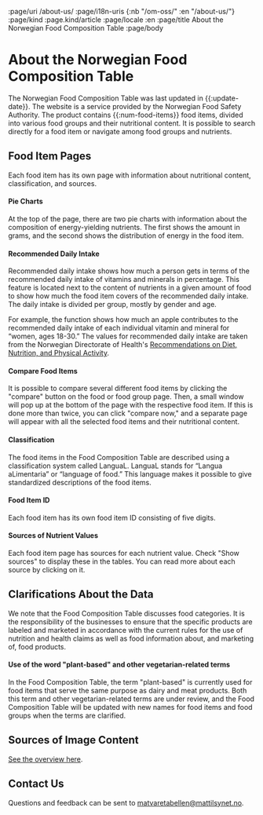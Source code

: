 :page/uri /about-us/
:page/i18n-uris {:nb "/om-oss/" :en "/about-us/"}
:page/kind :page.kind/article
:page/locale :en
:page/title About the Norwegian Food Composition Table
:page/body

# About the Norwegian Food Composition Table

The Norwegian Food Composition Table was last updated in {{:update-date}}. The
website is a service provided by the Norwegian Food Safety Authority. The
product contains {{:num-food-items}} food items, divided into various food
groups and their nutritional content. It is possible to search directly for a
food item or navigate among food groups and nutrients.

## Food Item Pages

Each food item has its own page with information about nutritional content,
classification, and sources.

#### Pie Charts

At the top of the page, there are two pie charts with information about the
composition of energy-yielding nutrients. The first shows the amount in grams,
and the second shows the distribution of energy in the food item.

#### Recommended Daily Intake

Recommended daily intake shows how much a person gets in terms of the
recommended daily intake of vitamins and minerals in percentage. This feature is
located next to the content of nutrients in a given amount of food to show how
much the food item covers of the recommended daily intake. The daily intake is
divided per group, mostly by gender and age.

For example, the function shows how much an apple contributes to the recommended
daily intake of each individual vitamin and mineral for “women, ages 18-30.” The
values for recommended daily intake are taken from the Norwegian Directorate of
Health's [Recommendations on Diet, Nutrition, and Physical
Activity](https://www.helsedirektoratet.no/rapporter/anbefalinger-om-kosthold-ernaering-og-fysisk-aktivitet/Anbefalinger%20om%20kosthold%20ernæring%20og%20fysisk%20aktivitet.pdf/_/attachment/inline/2f5d80b2-e0f7-4071-a2e5-3b080f99d37d:2aed64b5b986acd14764b3aa7fba3f3c48547d2d/Anbefalinger%20om%20kosthold%20ernæring%20og%20fysisk%20aktivitet.pdf).

#### Compare Food Items

It is possible to compare several different food items by clicking the "compare"
button on the food or food group page. Then, a small window will pop up at the
bottom of the page with the respective food item. If this is done more than
twice, you can click "compare now," and a separate page will appear with all the
selected food items and their nutritional content.

#### Classification

The food items in the Food Composition Table are described using a
classification system called LanguaL. LanguaL stands for “Langua aLimentaria” or
“language of food.” This language makes it possible to give standardized
descriptions of the food items.

#### Food Item ID

Each food item has its own food item ID consisting of five digits.

#### Sources of Nutrient Values

Each food item page has sources for each nutrient value. Check "Show sources" to
display these in the tables. You can read more about each source by clicking on
it.

## Clarifications About the Data

We note that the Food Composition Table discusses food categories. It is the
responsibility of the businesses to ensure that the specific products are
labeled and marketed in accordance with the current rules for the use of
nutrition and health claims as well as food information about, and marketing of,
food products.

#### Use of the word "plant-based" and other vegetarian-related terms

In the Food Composition Table, the term "plant-based" is currently used for food
items that serve the same purpose as dairy and meat products. Both this term and
other vegetarian-related terms are under review, and the Food Composition Table
will be updated with new names for food items and food groups when the terms are
clarified.

## Sources of Image Content

[See the overview here](/image-sources/).

## Contact Us

Questions and feedback can be sent to
[matvaretabellen@mattilsynet.no](mailto:matvaretabellen@mattilsynet.no).
